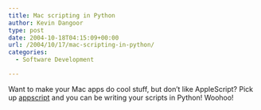 ```yaml
---
title: Mac scripting in Python
author: Kevin Dangoor
type: post
date: 2004-10-18T04:15:09+00:00
url: /2004/10/17/mac-scripting-in-python/
categories:
  - Software Development

---
```

Want to make your Mac apps do cool stuff, but don&#8217;t like AppleScript? Pick up [appscript][1] and you can be writing your scripts in Python! Woohoo!

 [1]: http://freespace.virgin.net/hamish.sanderson/appscript.html "appscript"